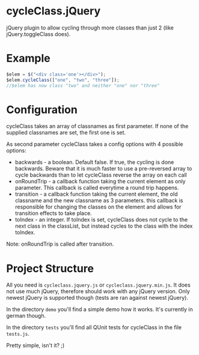 cycleClass.jQuery
=================
jQuery plugin to allow cycling through more classes than just 2 (like jQuery.toggleClass does).

Example
=================
```JavaScript
$elem = $("<div class='one'></div>");
$elem.cycleClass(["one", "two", "three"]);
//$elem has now class "two" and neither "one" nor "three"
```

Configuration
=================
cycleClass takes an array of classnames as first parameter. If none of the supplied classnames are set, the first one is set.

As second parameter cycleClass takes a config options with 4 possible options:
* backwards - a boolean. Default false. If true, the cycling is done backwards. Beware that it is much faster to use a pre-reversed array to cycle backwards than to let cycleClass reverse the array on each call
* onRoundTrip - a callback function taking the current element as only parameter. This callback is called everytime a round trip happens.
* transition - a callback function taking the current element, the old classname and the new classname as 3 parameters. this callback is responsible for changing the classes on the element and allows for transition effects to take place.
* toIndex - an integer. If toIndex is set, cycleClass does not cycle to the next class in the classList, but instead cycles to the class with the index toIndex.

Note: onRoundTrip is called after transition.


Project Structure
=================
All you need is `cycleclass.jquery.js` or `cycleclass.jquery.min.js`. It does not use much jQuery, therefore should work with any jQuery version. Only newest jQuery is supported though (tests are ran against newest jQuery).

In the directory `demo` you'll find a simple demo how it works. It's currently in german though.

In the directory `tests` you'll find all QUnit tests for cycleClass in the file `tests.js`.

Pretty simple, isn't it? ;)
